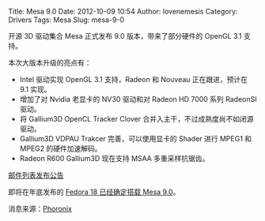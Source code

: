 Title: Mesa 9.0
Date: 2012-10-09 10:54
Author: lovenemesis
Category: Drivers
Tags: Mesa
Slug: mesa-9-0

开源 3D 驱动集合 Mesa 正式发布 9.0 版本，带来了部分硬件的 OpenGL 3.1
支持。

本次大版本升级的亮点有：

-   Intel 驱动实现 OpenGL 3.1 支持，Radeon 和 Nouveau 正在跟进，预计在
    9.1 实现。
-   增加了对 Nvidia 老显卡的 NV30 驱动和对 Radeon HD 7000 系列 RadeonSI
    驱动。
-   将 Gallium3D OpenCL Tracker Clover
    合并入主干，不过成熟度尚不如闭源驱动。
-   Gallium3D VDPAU Trakcer 完善，可以使用显卡的 Shader 进行 MPEG1 和
    MPEG2 的硬件加速解码。
-   Radeon R600 Gallium3D 现在支持 MSAA 多重采样抗锯齿。

[邮件列表发布公告](http://lists.freedesktop.org/archives/mesa-dev/2012-October/028420.html)

即将在年底发布的 [Fedora 18 已经确定搭载 Mesa
9.0](https://apps.fedoraproject.org/packages/mesa)。

消息来源：[Phoronix](http://www.phoronix.com/scan.php?page=news_item&px=MTIwMjE)
